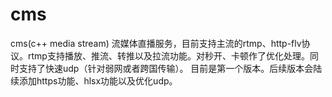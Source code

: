 # cms
cms(c++ media stream)
流媒体直播服务，目前支持主流的rtmp、http-flv协议。rtmp支持播放、推流、转推以及拉流功能。对秒开、卡顿作了优化处理。同时支持了快速udp（针对弱网或者跨国传输）。
目前是第一个版本。后续版本会陆续添加https功能、hlsx功能以及优化udp。

